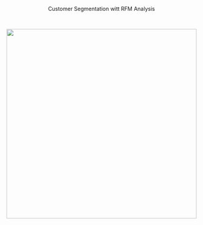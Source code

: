 <p align="center">
  Customer Segmentation witt RFM Analysis
</p>
</br>
<p align="center">
<img src="https://d35fo82fjcw0y8.cloudfront.net/2018/03/01013508/Incontent_image.png" width="500"/>
</p>
